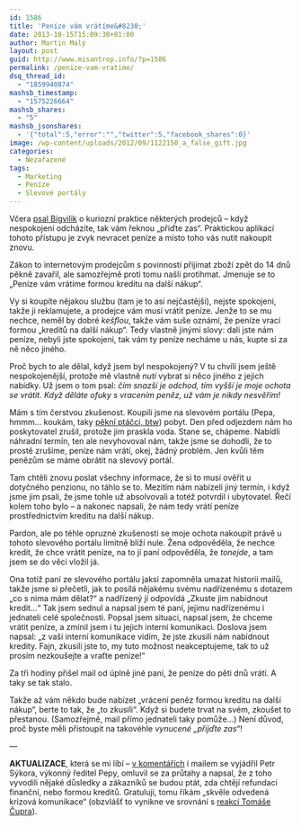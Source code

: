 ```yaml
---
id: 1586
title: 'Peníze vám vrátíme&#8230;'
date: 2013-10-15T15:09:30+01:00
author: Martin Malý
layout: post
guid: http://www.misantrop.info/?p=1586
permalink: /penize-vam-vratime/
dsq_thread_id:
  - "1859940874"
mashsb_timestamp:
  - "1575226664"
mashsb_shares:
  - "5"
mashsb_jsonshares:
  - '{"total":5,"error":"","twitter":5,"facebook_shares":0}'
image: /wp-content/uploads/2012/09/1122150_a_false_gift.jpg
categories:
  - Nezařazené
tags:
  - Marketing
  - Peníze
  - Slevové portály
---
```

Včera [psal Bigvilik](https://bigvilik.wordpress.com/2013/10/14/msm-21-prijdte-zas/) o kuriozní praktice některých prodejců &#8211; když nespokojení odcházíte, tak vám řeknou &#8222;přiďte zas&#8220;. Praktickou aplikací tohoto přístupu je zvyk nevracet peníze a místo toho vás nutit nakoupit znovu.

<!--more-->

Zákon to internetovým prodejcům s povinností přijímat zboží zpět do 14 dnů pěkně zavařil, ale samozřejmě proti tomu našli protihmat. Jmenuje se to &#8222;Peníze vám vrátíme formou kreditu na další nákup&#8220;.

Vy si koupíte nějakou službu (tam je to asi nejčastější), nejste spokojeni, takže ji reklamujete, a prodejce vám musí vrátit peníze. Jenže to se mu nechce, neměl by dobré _kešflou_, takže vám suše oznámí, že peníze vrací formou &#8222;kreditů na další nákup&#8220;. Tedy vlastně jinými slovy: dali jste nám peníze, nebyli jste spokojeni, tak vám ty peníze necháme u nás, kupte si za ně něco jiného.

Proč bych to ale dělal, když jsem byl nespokojený? V tu chvíli jsem ještě nespokojenější, protože mě vlastně _nutí_ vybrat si něco jiného z jejich nabídky. Už jsem o tom psal: _čím snazší je odchod, tím vyšší je moje ochota se vrátit. Když děláte ofuky s vracením peněz, už vám je nikdy nesvěřím!_

Mám s tím čerstvou zkušenost. Koupili jsme na slevovém portálu (Pepa, hmmm&#8230; koukám, taky [pěkní ptáčci, btw](http://www.393.cz/zajimavosti/slevove-portaly-a-jejich-slevy/)) pobyt. Den před odjezdem nám ho poskytovatel zrušil, protože jim praskla voda. Stane se, chápeme. Nabídli náhradní termín, ten ale nevyhovoval nám, takže jsme se dohodli, že to prostě zrušíme, peníze nám vrátí, okej, žádný problém. Jen kvůli těm penězům se máme obrátit na slevový portál.

Tam chtěli znovu poslat všechny informace, že si to musí ověřit u dotyčného penzionu, no táhlo se to. Mezitím nám nabízeli jiný termín, i když jsme jim psali, že jsme tohle už absolvovali a totéž potvrdil i ubytovatel. Řečí kolem toho bylo &#8211; a nakonec napsali, že nám tedy vrátí peníze prostřednictvím kreditu na další nákup.

Pardon, ale po téhle opruzné zkušenosti se moje ochota nakoupit právě u tohoto slevového portálu limitně blíží nule. Žena odpověděla, že nechce kredit, že chce vrátit peníze, na to jí paní odpověděla, že _tonejde_, a tam jsem se do věci vložil já.

Ona totiž paní ze slevového portálu jaksi zapomněla umazat historii mailů, takže jsme si přečetli, jak to posílá nějakému svému nadřízenému s dotazem &#8222;co s nima mám dělat?&#8220; a nadřízený jí odpovídá &#8222;Zkuste jim nabídnout kredit&#8230;&#8220; Tak jsem sednul a napsal jsem té paní, jejímu nadřízenému i jednateli celé společnosti. Popsal jsem situaci, napsal jsem, že chceme vrátit peníze, a zmínil jsem i tu jejich interní komunikaci. Doslova jsem napsal: &#8222;z vaší interní komunikace vidím, že jste zkusili nám nabídnout kredity. Fajn, zkusili jste to, my tuto možnost neakceptujeme, tak to už prosím nezkoušejte a vraťte peníze!&#8220;

Za tři hodiny přišel mail od úplně jiné paní, že peníze do pěti dnů vrátí. A taky se tak stalo.

Takže až vám někdo bude nabízet &#8222;vrácení peněz formou kreditu na další nákup&#8220;, berte to tak, že &#8222;to zkusili&#8220;. Když si budete trvat na svém, zkoušet to přestanou. (Samozřejmě, mail přímo jednateli taky pomůže&#8230;) Není důvod, proč byste měli přistoupit na takovéhle _vynucené &#8222;přijďte zas&#8220;_!

&#8212;

**AKTUALIZACE**, která se mi líbí &#8211; [v komentářích](http://www.misantrop.info/penize-vam-vratime/#comment-1083288558) i mailem se vyjádřil Petr Sýkora, výkonný ředitel Pepy, omluvil se za průtahy a napsal, že z toho vyvodili nějaké důsledky a zákazníků se budou ptát, zda chtějí refundaci finanční, nebo formou kreditů. Gratuluji, tomu říkám &#8222;skvěle odvedená krizová komunikace&#8220; (obzvlášť to vynikne ve srovnání s [reakcí Tomáše Čupra](http://www.misantrop.info/kubik-marketing/)).